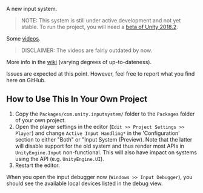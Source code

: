 
A new input system.

>NOTE: This system is still under active development and not yet stable. To run the project, you will need a [beta of Unity 2018.2](https://unity3d.com/unity/beta-download).

Some [videos](https://www.youtube.com/playlist?list=PLXbAKDQVwztY0hyyeEy9gifk-ffkgoy_Y).

>DISCLAIMER: The videos are fairly outdated by now.

More info in the [wiki](https://github.com/Unity-Technologies/InputSystem/wiki) (varying degrees of up-to-dateness).

Issues are expected at this point. However, feel free to report what you find here on GitHub.

## How to Use This In Your Own Project

1. Copy the `Packages/com.unity.inputsystem/` folder to the `Packages` folder of your own project.
2. Open the player settings in the editor (`Edit >> Project Settings >> Player`) and change `Active Input Handling*` in the 'Configuration' section to either "Both" or "Input System (Preview). Note that the latter will disable support for the old system and thus render most APIs in `UnityEngine.Input` non-functional. This will also have impact on systems using the API (e.g. `UnityEngine.UI`).
3. Restart the editor.

When you open the input debugger now (`Windows >> Input Debugger`), you should see the available local devices listed in the debug view.


